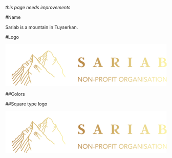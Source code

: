 *this page needs improvements*

#Name

Sariab is a mountain in Tuyserkan. 

#Logo

![Sariab Logo](https://raw.githubusercontent.com/Pressz/Sariab/master/Graphics/Logo/Sariab.svg)

##Colors

##Square type logo

![Sariab Logo](https://raw.githubusercontent.com/Pressz/Sariab/master/Graphics/Logo/ic_logo.svg)